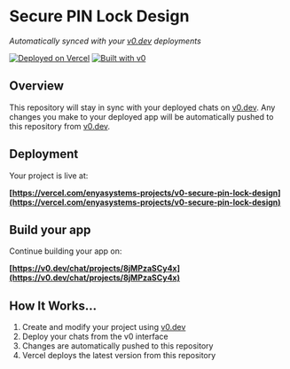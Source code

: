 # Secure PIN Lock Design

*Automatically synced with your [v0.dev](https://v0.dev) deployments*

[![Deployed on Vercel](https://img.shields.io/badge/Deployed%20on-Vercel-black?style=for-the-badge&logo=vercel)](https://vercel.com/enyasystems-projects/v0-secure-pin-lock-design)
[![Built with v0](https://img.shields.io/badge/Built%20with-v0.dev-black?style=for-the-badge)](https://v0.dev/chat/projects/8jMPzaSCy4x)

## Overview

This repository will stay in sync with your deployed chats on [v0.dev](https://v0.dev).
Any changes you make to your deployed app will be automatically pushed to this repository from [v0.dev](https://v0.dev).

## Deployment

Your project is live at:

**[https://vercel.com/enyasystems-projects/v0-secure-pin-lock-design](https://vercel.com/enyasystems-projects/v0-secure-pin-lock-design)**

## Build your app

Continue building your app on:

**[https://v0.dev/chat/projects/8jMPzaSCy4x](https://v0.dev/chat/projects/8jMPzaSCy4x)**

## How It Works...

1. Create and modify your project using [v0.dev](https://v0.dev)
2. Deploy your chats from the v0 interface
3. Changes are automatically pushed to this repository
4. Vercel deploys the latest version from this repository
